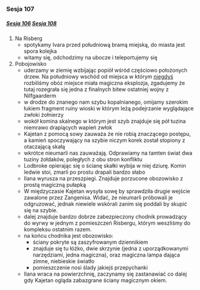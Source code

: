 ### Sesja 107
##### [Sesja 106](#sesja-106) [Sesja 108](#sesja-108)
1. Na Risberg
    - spotykamy Ivara przed południową bramą miejską, do miasta jest spora kolejka
    - witamy się, odchodzimy na ubocze i teleportujemy się
2. Pobojowisko
    - uderzamy w ziemię wzbijając popiół wśród częściowo położonych drzew. Na południowy wschód od miejsca w którym [niegdyś](#sesja-076) rozbiliśmy obóz miejsce miała magiczna eksplozja, zgadujemy że tutaj rozegrała się jedna z finalnych bitew ostatniej wojny z Nilfgaarderm
    - w drodze do znanego nam szybu kopalnianego, omijamy szerokim łukiem fragment ruiny wioski w którym leżą podejrzanie wyglądające zwłoki żołnierzy
    - wokół komina skalnego w którym jest szyb znajduje się pół tuzina niemrawo drapiących wapień zwłok
    - Kajetan z pomocą sowy zauważa że nie robią znaczącego postępu, a kamień spoczywający na szybie niczym korek został stopiony z otaczającą skałą
    - wkrótce nieumarli nas zauważają. Odprawiamy na tamten świat dwa tuziny żołdaków, poległych z obu stron konfliktu
    - Lodbroke opierając się o ścianę skałki wybija w niej dziurę. Komin ledwie stoi, zmarli po prostu drapali bardzo słabo
    - Ilana wyrusza na przeszpiegi. Znajduje porzucone obozowisko z prostą magiczną pułapką
    - W międzyczasie Kajetan wysyła sowę by sprawdziła drugie wejście zawalone przez Zangenisa. Widać, że nieumarli próbowali je odgruzować, jednak niewiele wskórali zanim się poddali by skupić się na szybie.
    - dalej znajduje bardzo dobrze zabezpieczony chodnik prowadzący do wyrwy w jednym z pomieszczeń Risbergu, którym weszliśmy do kompleksu ostatnim razem.
    - na końcu chodnika jest obozowisko:
        - ściany pokryte są zaszyfrowanym dziennikiem
        - znajduje się tu łóżko, dwie skrzynie (jedna z uporządkowanymi narzędziami, jedna magiczna), oraz magiczna lampa dająca zimne, niebieskie światło
        - pomieszczenie nosi ślady jakiejś przepychanki
    - Ilana wraca na powierzchnię, zaczynamy się zastanawiać co dalej gdy Kajetan ogląda zabazgrane ściany magicznym okiem.